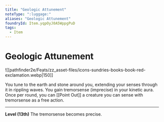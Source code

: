 ```yaml
---
title: "Geologic Attunement"
noteType: ":luggage:"
aliases: "Geologic Attunement"
foundryId: Item.yqpOyJ0A5WppgPuD
tags:
  - Item
---
```


# Geologic Attunement
![[pathfinder2e/Feats/zz_asset-files/icons-sundries-books-book-red-exclamation.webp|150]]

You tune to the earth and stone around you, extending your senses through it in rippling waves. You gain tremorsense (imprecise) in your kinetic aura. Once per round, you can [[Point Out]] a creature you can sense with tremorsense as a free action.

* * *

**Level (13th)** The tremorsense becomes precise.

